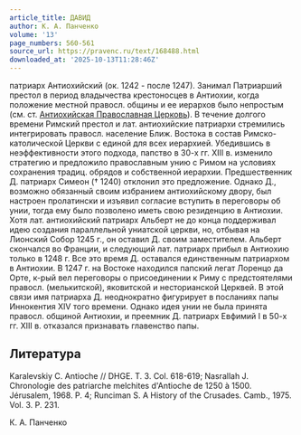 ```yaml
---
article_title: ДАВИД
author: К. А. Панченко
volume: '13'
page_numbers: 560-561
source_url: https://pravenc.ru/text/168488.html
downloaded_at: '2025-10-13T11:28:46Z'
---
```


патриарх Антиохийский (ок. 1242 - после 1247). Занимал Патриарший престол в период владычества крестоносцев в Антиохии, когда положение местной правосл. общины и ее иерархов было непростым (см. ст. [Антиохийская Православная Церковь](<https://pravenc.ru/text/Антиохийская Православная Церковь.html>)). В течение долгого времени Римский престол и лат. антиохийские патриархи стремились интегрировать правосл. население Ближ. Востока в состав Римско-католической Церкви с единой для всех иерархией. Убедившись в неэффективности этого подхода, папство в 30-х гг. XIII в. изменило стратегию и предложило православным унию с Римом на условиях сохранения традиц. обрядов и собственной иерархии. Предшественник Д. патриарх Симеон († 1240) отклонил это предложение. Однако Д., возможно обязанный своим избранием антиохийскому двору, был настроен пролатински и изъявил согласие вступить в переговоры об унии, тогда ему было позволено иметь свою резиденцию в Антиохии. Хотя лат. антиохийский патриарх Альберт не до конца поддерживал идею создания параллельной униатской церкви, но, отбывая на Лионский Собор 1245 г., он оставил Д. своим заместителем. Альберт скончался во Франции, и следующий лат. патриарх прибыл в Антиохию только в 1248 г. Все это время Д. оставался единственным патриархом в Антиохии. В 1247 г. на Востоке находился папский легат Лоренцо да Орте, к-рый вел переговоры о присоединении к Риму с предстоятелями правосл. (мелькитской), яковитской и несторианской Церквей. В этой связи имя патриарха Д. неоднократно фигурирует в посланиях папы Иннокентия XIV того времени. Однако идея унии не была принята правосл. общиной Антиохии, и преемник Д. патриарх Евфимий I в 50-х гг. XIII в. отказался признавать главенство папы.

## Литература

Karalevskiy C. Antioche // DHGE. T. 3. Col. 618-619; Nasrallah J. Chronologie des patriarche melchites d'Antioche de 1250 à 1500. Jérusalem, 1968. P. 4; Runciman S. A History of the Crusades. Camb., 1975. Vol. 3. P. 231.

К. А. Панченко
